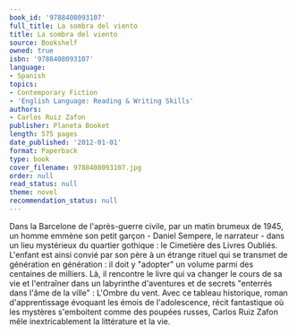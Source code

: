```yaml
---
book_id: '9788408093107'
full_title: La sombra del viento
title: La sombra del viento
source: Bookshelf
owned: true
isbn: '9788408093107'
language:
- Spanish
topics:
- Contemporary Fiction
- 'English Language: Reading & Writing Skills'
authors:
- Carlos Ruiz Zafon
publisher: Planeta Booket
length: 575 pages
date_published: '2012-01-01'
format: Paperback
type: book
cover_filename: 9788408093107.jpg
order: null
read_status: null
theme: novel
recommendation_status: null
---
```

Dans la Barcelone de l'après-guerre civile, par un matin brumeux de 1945, un homme emmène son petit garçon - Daniel Sempere, le narrateur - dans un lieu mystérieux du quartier gothique : le Cimetière des Livres Oubliés. L'enfant est ainsi convié par son père à un étrange rituel qui se transmet de génération en génération : il doit y "adopter" un volume parmi des centaines de milliers. Là, il rencontre le livre qui va changer le cours de sa vie et l'entraîner dans un labyrinthe d'aventures et de secrets "enterrés dans l'âme de la ville" : L'Ombre du vent.
Avec ce tableau historique, roman d'apprentissage évoquant les émois de l'adolescence, récit fantastique où les mystères s'emboitent comme des poupées russes, Carlos Ruiz Zafon mêle inextricablement la littérature et la vie.
